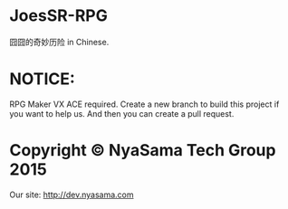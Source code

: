 # JoesSR-RPG
囧囧的奇妙历险 in Chinese.

# NOTICE:
RPG Maker VX ACE required.
Create a new branch to build this project if you want to help us.
And then you can create a pull request.

# Copyright © NyaSama Tech Group 2015
Our site: http://dev.nyasama.com
